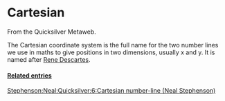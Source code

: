 
# Cartesian

From the Quicksilver Metaweb.

The Cartesian coordinate system is the full name for the two number lines we use in maths to give positions in two dimensions, usually x and y. It is named after [Rene Descartes](/rene-descartes).

#### [Related entries](/metaweb-related-entry)


[Stephenson:Neal:Quicksilver:6:Cartesian number-line (Neal Stephenson)](/stephenson-neal-quicksilver-6-cartesian-number-line-neal-stephenson)
